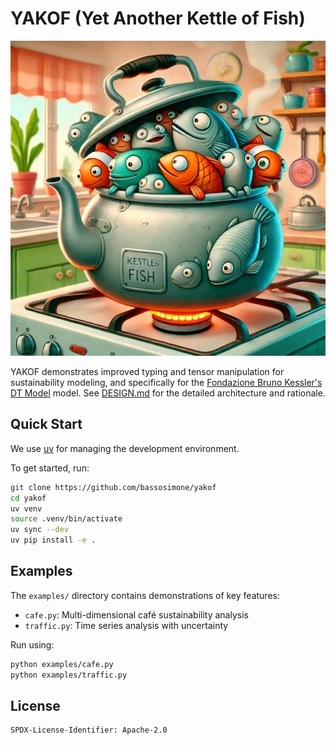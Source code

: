 # YAKOF (Yet Another Kettle of Fish)

![Yes, it's literally a kettle of fish!](yakof.png)

YAKOF demonstrates improved typing and tensor manipulation for sustainability modeling,
and specifically for the [Fondazione Bruno Kessler's](https://fbk.eu) [DT Model](
https://github.com/tn-aixpa/dt-model) model. See [DESIGN.md](DESIGN.md) for the detailed
architecture and rationale.

## Quick Start

We use [uv](https://github.com/astral-sh/uv) for managing the development environment.

To get started, run:

```bash
git clone https://github.com/bassosimone/yakof
cd yakof
uv venv
source .venv/bin/activate
uv sync --dev
uv pip install -e .
```

## Examples

The `examples/` directory contains demonstrations of key features:
- `cafe.py`: Multi-dimensional café sustainability analysis
- `traffic.py`: Time series analysis with uncertainty

Run using:

```bash
python examples/cafe.py
python examples/traffic.py
```

## License

```
SPDX-License-Identifier: Apache-2.0
```
